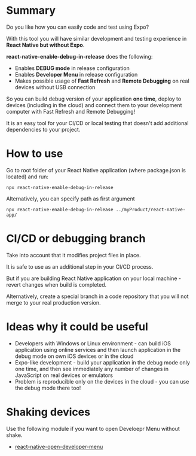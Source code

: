 
# Summary

Do you like how you can easily code and test using Expo?

With this tool you will have similar development and testing experience in **React Native but without Expo**.

**react-native-enable-debug-in-release** does the following:
- Enables **DEBUG mode** in release configuration
- Enables **Developer Menu** in release configuration
- Makes possible usage of **Fast Refresh** and **Remote Debugging** on real devices without USB connection

So you can build debug version of your application **one time**, deploy to devices (including in the cloud) and connect them to your development computer with Fast Refresh and Remote Debugging!

It is an easy tool for your CI/CD or local testing that doesn't add additional dependencies to your project.

# How to use

Go to root folder of your React Native application (where package.json is located) and run:
```
npx react-native-enable-debug-in-release
```

Alternatively, you can specify path as first argument
```
npx react-native-enable-debug-in-release ../myProduct/react-native-app/
```

# CI/CD or debugging branch

Take into account that it modifies project files in place.

It is safe to use as an additional step in your CI/CD process.

But if you are building React Native application on your local machine - revert changes when build is completed.

Alternatively, create a special branch in a code repository that you will not merge to your real production version.


# Ideas why it could be useful

- Developers with Windows or Linux environment - can build iOS application using online services and then launch application in the debug mode on own iOS devices or in the cloud
- Expo-like development - build your application in the debug mode only one time, and then see immediately any number of changes in JavaScript on real devices or emulators
- Problem is reproducible only on the devices in the cloud - you can use the debug mode there too!

# Shaking devices

Use the following module if you want to open Develoepr Menu without shake.
- [react-native-open-developer-menu](https://github.com/react-native-open-developer-menu/react-native-open-developer-menu)
